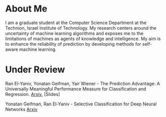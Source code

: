 # About Me #
I am a graduate student at the Computer Science Department at the Technion, Israel Institute of Technology. My research centers around the uncertainty of machine learning algorithms and exposes me to the limitations of machines as agents of knowledge and intelligence. My aim is to enhance the reliability of prediction by developing methods for self-aware machine learning.

# Under Review #
Ran El-Yaniv, Yonatan Geifman, Yair Wiener - The Prediction Advantage: A Universally Meaningful Performance Measure for Classification and Regression.
[Arxiv](https://arxiv.org/abs/1705.08499), [Slides]

Yonatan Geifman, Ran El-Yaniv - Selective Classification for Deep Neural Networks
[Arxiv](https://arxiv.org/abs/1705.08500)


